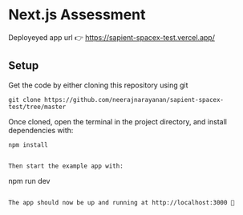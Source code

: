 # Next.js Assessment

Deployeyed app url  👉 https://sapient-spacex-test.vercel.app/

## Setup

Get the code by either cloning this repository using git

```
git clone https://github.com/neerajnarayanan/sapient-spacex-test/tree/master
```

Once cloned, open the terminal in the project directory, and install dependencies with:

```
npm install
```
```

Then start the example app with:

```
npm run dev
```

The app should now be up and running at http://localhost:3000 🚀